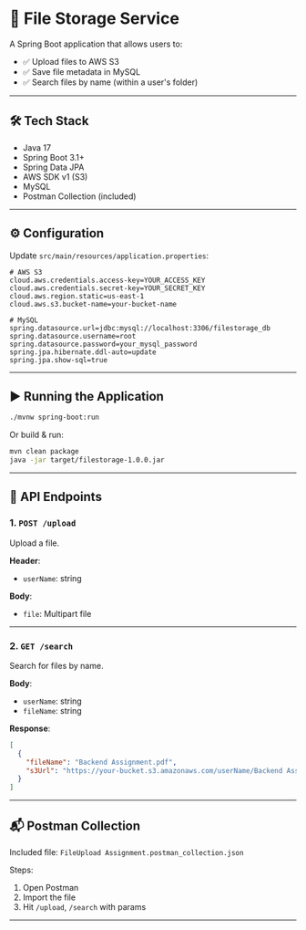 
# 📁 File Storage Service

A Spring Boot application that allows users to:

- ✅ Upload files to AWS S3
- ✅ Save file metadata in MySQL
- ✅ Search files by name (within a user's folder)

---

## 🛠 Tech Stack

- Java 17
- Spring Boot 3.1+
- Spring Data JPA
- AWS SDK v1 (S3)
- MySQL
- Postman Collection (included)

---

## ⚙️ Configuration

Update `src/main/resources/application.properties`:

```properties
# AWS S3
cloud.aws.credentials.access-key=YOUR_ACCESS_KEY
cloud.aws.credentials.secret-key=YOUR_SECRET_KEY
cloud.aws.region.static=us-east-1
cloud.aws.s3.bucket-name=your-bucket-name

# MySQL
spring.datasource.url=jdbc:mysql://localhost:3306/filestorage_db
spring.datasource.username=root
spring.datasource.password=your_mysql_password
spring.jpa.hibernate.ddl-auto=update
spring.jpa.show-sql=true
```

---

## ▶️ Running the Application

```bash
./mvnw spring-boot:run
```

Or build & run:

```bash
mvn clean package
java -jar target/filestorage-1.0.0.jar
```

---

## 🔌 API Endpoints

### 1. `POST /upload`

Upload a file.

**Header**:
- `userName`: string

**Body**:
- `file`: Multipart file

---

### 2. `GET /search`

Search for files by name.

**Body**:
- `userName`: string
- `fileName`: string

**Response**:
```json
[
  {
    "fileName": "Backend Assignment.pdf",
    "s3Url": "https://your-bucket.s3.amazonaws.com/userName/Backend Assignment.pdf"
  }
]
```

---

## 📬 Postman Collection

Included file: `FileUpload Assignment.postman_collection.json`

Steps:
1. Open Postman
2. Import the file
3. Hit `/upload`, `/search` with params

---
